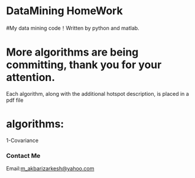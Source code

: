 DataMining HomeWork
==========
#My data mining code！Written by python and matlab.

More algorithms are being committing, thank you for your attention.  
==========

Each algorithm, along with the additional hotspot description, is placed in a pdf file

# algorithms:

1-Covariance 


### Contact Me

Email:m_akbarizarkesh@yahoo.com